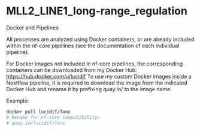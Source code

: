 # MLL2_LINE1_long-range_regulation

Docker and Pipelines

All processes are analyzed using Docker containers, or are already included within the nf-core pipelines (see the documentation of each individual pipeline).

For Docker images not included in nf-core pipelines, the corresponding containers can be downloaded from my Docker Hub:
https://hub.docker.com/u/lucidif
To use my custom Docker images inside a Nextflow pipeline, it is required to download the image from the indicated Docker Hub and rename it by prefixing quay.io/ to the image name.

Example:

```bash
docker pull lucidif/fanc
# Rename for nf-core compatibility:
# quay.io/lucidif/fanc
```
